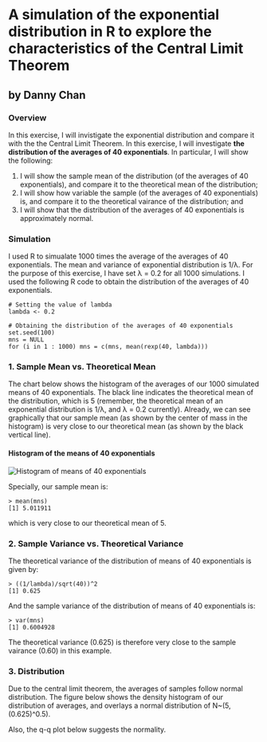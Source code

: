 # A simulation of the exponential distribution in R to explore the characteristics of the Central Limit Theorem
## by Danny Chan
### Overview
In this exercise, I will invistigate the exponential distribution and compare it with the the Central Limit Theorem. In this exercise, I will investigate **the distribution of the averages of 40 exponentials**. In particular, I will show the following:

1. I will show the sample mean of the distribution (of the averages of 40 exponentials), and compare it to the theoretical mean of the distribution;
2. I will show how variable the sample (of the averages of 40 exponentials) is, and compare it to the theoretical vairance of the distribution; and
3. I will show that the distribution of the averages of 40 exponentials is approximately normal.

### Simulation
I used R to simualate 1000 times the average of the averages of 40 exponentials. The mean and variance of exponential distribution is 1/λ. For the purpose of this exercise, I have set λ = 0.2 for all 1000 simulations. I used the following R code to obtain the distribution of the averages of 40 exponentials.
```
# Setting the value of lambda
lambda <- 0.2

# Obtaining the distribution of the averages of 40 exponentials
set.seed(100)
mns = NULL
for (i in 1 : 1000) mns = c(mns, mean(rexp(40, lambda)))
```

### 1. Sample Mean vs. Theoretical Mean
The chart below shows the histogram of the averages of our 1000 simulated means of 40 exponentials. The black line indicates the theoretical mean of the distribution, which is 5 (remember, the theoretical mean of an exponential distribution is 1/λ, and λ = 0.2 currently). Already, we can see graphically that our sample mean (as shown by the center of mass in the histogram) is very close to our theoretical mean (as shown by the black vertical line).

#### Histogram of the means of 40 exponentials
![Histogram of means of 40 exponentials](https://github.com/dannychan0510/coursera-datascience-statistical-inference-project/blob/master/histogram1.png?raw=true)

Specially, our sample mean is:
```
> mean(mns)
[1] 5.011911
```
which is very close to our theoretical mean of 5.

### 2. Sample Variance vs. Theoretical Variance
The theoretical variance of the distribution of means of 40 exponentials is given by:
```
> ((1/lambda)/sqrt(40))^2
[1] 0.625
```
And the sample variance of the distribution of means of 40 exponentials is:
```
> var(mns)
[1] 0.6004928
```
The theoretical variance (0.625) is therefore very close to the sample vairance (0.60) in this example.


### 3. Distribution
Due to the central limit theorem, the averages of samples follow normal distribution. The figure below shows the density histogram of our distribution of averages, and overlays a normal distribution of N~(5, (0.625)^0.5).



Also, the q-q plot below suggests the normality.
